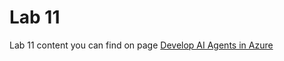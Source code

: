# Lab 11
Lab 11 content you can find on page [Develop AI Agents in Azure](https://microsoftlearning.github.io/mslearn-ai-agents/)
